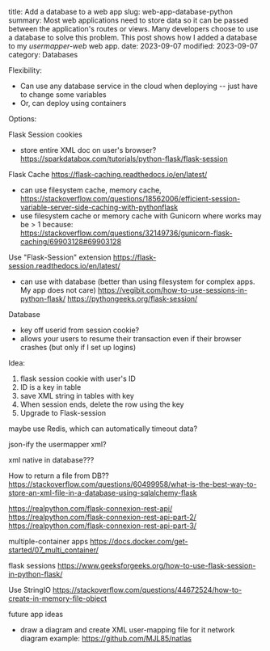 title: Add a database to a web app
slug: web-app-database-python
summary: Most web applications need to store data so it can be passed between the application's routes or views. Many developers choose to use a database to solve this problem. This post shows how I added a database to my *usermapper-web* web app.
date: 2023-09-07
modified: 2023-09-07
category: Databases
<!-- status: Published -->


Flexibility:
- Can use any database service in the cloud when deploying -- just have to change some variables
- Or, can deploy using containers

Options:

Flask Session cookies
- store entire XML doc on user's browser?
https://sparkdatabox.com/tutorials/python-flask/flask-session

Flask Cache
https://flask-caching.readthedocs.io/en/latest/
   - can use filesystem cache, memory cache, https://stackoverflow.com/questions/18562006/efficient-session-variable-server-side-caching-with-pythonflask
   - use filesystem cache or memory cache with Gunicorn where works may be > 1 because: https://stackoverflow.com/questions/32149736/gunicorn-flask-caching/69903128#69903128

Use "Flask-Session" extension
https://flask-session.readthedocs.io/en/latest/
   - can use with database (better than using filesystem for complex apps. My app does not care)
   https://vegibit.com/how-to-use-sessions-in-python-flask/
   https://pythongeeks.org/flask-session/

Database
   - key off userid from session cookie?
   - allows your users to resume their transaction even if their browser crashes  (but only if I set up logins)


Idea:
1) flask session cookie with user's ID
2) ID is a key in table
3) save XML string in tables with key
4) When session ends, delete the row using the key
5) Upgrade to Flask-session


maybe use Redis, which can automatically timeout data?

json-ify the usermapper xml?

xml native in database???

How to return a file from DB??
https://stackoverflow.com/questions/60499958/what-is-the-best-way-to-store-an-xml-file-in-a-database-using-sqlalchemy-flask

https://realpython.com/flask-connexion-rest-api/
https://realpython.com/flask-connexion-rest-api-part-2/
https://realpython.com/flask-connexion-rest-api-part-3/

multiple-container apps
https://docs.docker.com/get-started/07_multi_container/



flask sessions
https://www.geeksforgeeks.org/how-to-use-flask-session-in-python-flask/


Use StringIO 
https://stackoverflow.com/questions/44672524/how-to-create-in-memory-file-object




future app ideas
- draw a diagram and create XML user-mapping file for it
     network diagram example: https://github.com/MJL85/natlas